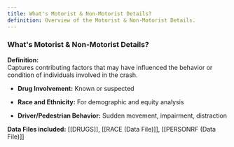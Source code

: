 ```yaml
---
title: What's Motorist & Non-Motorist Details?
definition: Overview of the Motorist & Non-Motorist Details.
---
```

### **What's Motorist & Non-Motorist Details?**

**Definition:**  
Captures contributing factors that may have influenced the behavior or condition of individuals involved in the crash.

- **Drug Involvement:** Known or suspected
    
- **Race and Ethnicity:** For demographic and equity analysis
    
- **Driver/Pedestrian Behavior:** Sudden movement, impairment, distraction
    

**Data Files included:** [[DRUGS]], [[RACE (Data File)]], [[PERSONRF (Data File)]]